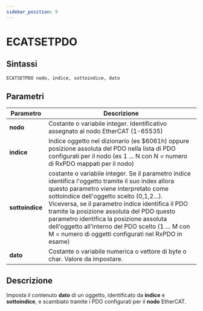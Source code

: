 ```yaml
---
sidebar_position: 9
---
```


# ECATSETPDO

## Sintassi

  ```
ECATSETPDO nodo, indice, sottoindice, dato
  ```

## Parametri
|Parametro         | Descrizione                     |                
|------------------|---------------------------------|
| **nodo**         | Costante o variabile integer. Identificativo assegnato al nodo EtherCAT (1-65535)  |         
| **indice**       | Indice oggetto nel dizionario (es $6061h) oppure posizione assoluta del PDO nella lista di PDO configurati per il nodo (es 1 ... N con N = numero di RxPDO mappati per il nodo)    |         
| **sottoindice**  | costante o variabile integer. Se il parametro indice identifica l'oggetto tramite il suo index allora questo parametro viene interpretato come sottoindice dell'oggetto scelto (0,1,2…). Viceversa, se il parametro indice identifica il PDO tramite la posizione assoluta del PDO questo parametro identifica la posizione assoluta dell'oggetto all'interno del PDO scelto (1 … M con M = numero di oggetti configurati nel RxPDO in esame) |         
| **dato**         | Costante o variabile numerica o vettore di byte o char. Valore da impostare.    |         
 
## Descrizione
Imposta il contenuto **dato** di un oggetto, identificato da **indice** e **sottoindice**, e scambiato tramite i PDO configurati per il **nodo** EtherCAT.